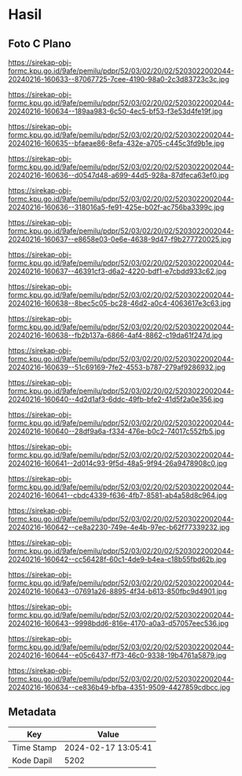# Hasil

## Foto C Plano

https://sirekap-obj-formc.kpu.go.id/9afe/pemilu/pdpr/52/03/02/20/02/5203022002044-20240216-160633--87067725-7cee-4190-98a0-2c3d83723c3c.jpg

https://sirekap-obj-formc.kpu.go.id/9afe/pemilu/pdpr/52/03/02/20/02/5203022002044-20240216-160634--189aa983-6c50-4ec5-bf53-f3e53d4fe19f.jpg

https://sirekap-obj-formc.kpu.go.id/9afe/pemilu/pdpr/52/03/02/20/02/5203022002044-20240216-160635--bfaeae86-8efa-432e-a705-c445c3fd9b1e.jpg

https://sirekap-obj-formc.kpu.go.id/9afe/pemilu/pdpr/52/03/02/20/02/5203022002044-20240216-160636--d0547d48-a699-44d5-928a-87dfeca63ef0.jpg

https://sirekap-obj-formc.kpu.go.id/9afe/pemilu/pdpr/52/03/02/20/02/5203022002044-20240216-160636--318016a5-fe91-425e-b02f-ac756ba3399c.jpg

https://sirekap-obj-formc.kpu.go.id/9afe/pemilu/pdpr/52/03/02/20/02/5203022002044-20240216-160637--e8658e03-0e6e-4638-9d47-f9b277720025.jpg

https://sirekap-obj-formc.kpu.go.id/9afe/pemilu/pdpr/52/03/02/20/02/5203022002044-20240216-160637--46391cf3-d6a2-4220-bdf1-e7cbdd933c62.jpg

https://sirekap-obj-formc.kpu.go.id/9afe/pemilu/pdpr/52/03/02/20/02/5203022002044-20240216-160638--8bec5c05-bc28-46d2-a0c4-4063617e3c63.jpg

https://sirekap-obj-formc.kpu.go.id/9afe/pemilu/pdpr/52/03/02/20/02/5203022002044-20240216-160638--fb2b137a-6866-4af4-8862-c19da61f247d.jpg

https://sirekap-obj-formc.kpu.go.id/9afe/pemilu/pdpr/52/03/02/20/02/5203022002044-20240216-160639--51c69169-7fe2-4553-b787-279af9286932.jpg

https://sirekap-obj-formc.kpu.go.id/9afe/pemilu/pdpr/52/03/02/20/02/5203022002044-20240216-160640--4d2d1af3-6ddc-49fb-bfe2-41d5f2a0e356.jpg

https://sirekap-obj-formc.kpu.go.id/9afe/pemilu/pdpr/52/03/02/20/02/5203022002044-20240216-160640--28df9a6a-f334-476e-b0c2-74017c552fb5.jpg

https://sirekap-obj-formc.kpu.go.id/9afe/pemilu/pdpr/52/03/02/20/02/5203022002044-20240216-160641--2d014c93-9f5d-48a5-9f94-26a9478908c0.jpg

https://sirekap-obj-formc.kpu.go.id/9afe/pemilu/pdpr/52/03/02/20/02/5203022002044-20240216-160641--cbdc4339-f636-4fb7-8581-ab4a58d8c964.jpg

https://sirekap-obj-formc.kpu.go.id/9afe/pemilu/pdpr/52/03/02/20/02/5203022002044-20240216-160642--ce8a2230-749e-4e4b-97ec-b62f77339232.jpg

https://sirekap-obj-formc.kpu.go.id/9afe/pemilu/pdpr/52/03/02/20/02/5203022002044-20240216-160642--cc56428f-60c1-4de9-b4ea-c18b55fbd62b.jpg

https://sirekap-obj-formc.kpu.go.id/9afe/pemilu/pdpr/52/03/02/20/02/5203022002044-20240216-160643--07691a26-8895-4f34-b613-850fbc9d4901.jpg

https://sirekap-obj-formc.kpu.go.id/9afe/pemilu/pdpr/52/03/02/20/02/5203022002044-20240216-160643--9998bdd6-816e-4170-a0a3-d57057eec536.jpg

https://sirekap-obj-formc.kpu.go.id/9afe/pemilu/pdpr/52/03/02/20/02/5203022002044-20240216-160644--e05c6437-ff73-46c0-9338-19b4761a5879.jpg

https://sirekap-obj-formc.kpu.go.id/9afe/pemilu/pdpr/52/03/02/20/02/5203022002044-20240216-160634--ce836b49-bfba-4351-9509-4427859cdbcc.jpg


## Metadata

| Key        | Value               |
| ---------- | ------------------- |
| Time Stamp | 2024-02-17 13:05:41 |
| Kode Dapil | 5202                |



